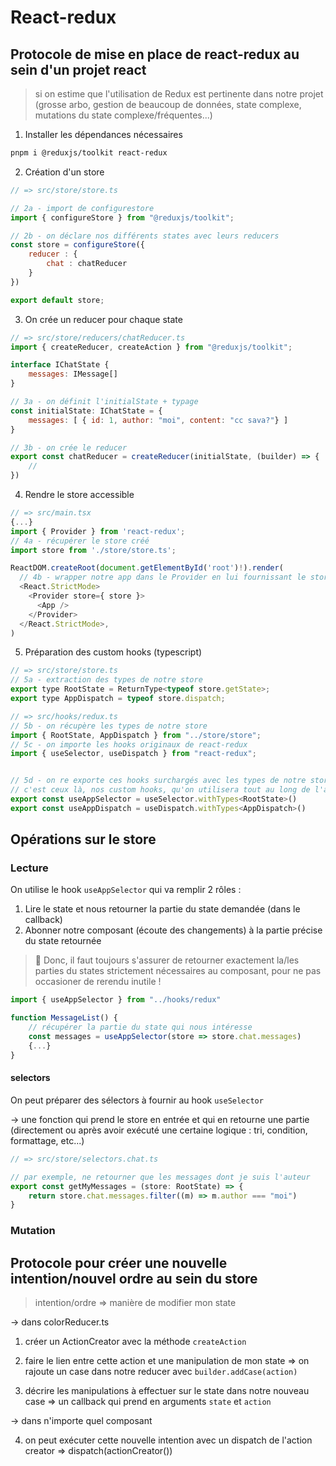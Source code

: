 # React-redux

## Protocole de mise en place de react-redux au sein d'un projet react

> si on estime que l'utilisation de Redux est pertinente dans notre projet (grosse arbo, gestion de beaucoup de données, state complexe, mutations du state complexe/fréquentes...)

1. Installer les dépendances nécessaires

```bash
pnpm i @reduxjs/toolkit react-redux
```

2. Création d'un store

```js
// => src/store/store.ts

// 2a - import de configurestore
import { configureStore } from "@reduxjs/toolkit";

// 2b - on déclare nos différents states avec leurs reducers
const store = configureStore({
    reducer : {
        chat : chatReducer
    }
})

export default store;

```

3. On crée un reducer pour chaque state


```js
// => src/store/reducers/chatReducer.ts
import { createReducer, createAction } from "@reduxjs/toolkit";

interface IChatState {
    messages: IMessage[]
}

// 3a - on définit l'initialState + typage
const initialState: IChatState = {
    messages: [ { id: 1, author: "moi", content: "cc sava?"} ]
}

// 3b - on crée le reducer
export const chatReducer = createReducer(initialState, (builder) => {
    // 
})

```

4. Rendre le store accessible

```js
// => src/main.tsx
{...}
import { Provider } from 'react-redux';
// 4a - récupérer le store créé
import store from './store/store.ts';

ReactDOM.createRoot(document.getElementById('root')!).render(
  // 4b - wrapper notre app dans le Provider en lui fournissant le store
  <React.StrictMode>
    <Provider store={ store }>
      <App />
    </Provider>
  </React.StrictMode>,
)
```

5. Préparation des custom hooks (typescript)

```js
// => src/store/store.ts
// 5a - extraction des types de notre store
export type RootState = ReturnType<typeof store.getState>;
export type AppDispatch = typeof store.dispatch;

// => src/hooks/redux.ts
// 5b - on récupère les types de notre store
import { RootState, AppDispatch } from "../store/store";
// 5c - on importe les hooks originaux de react-redux
import { useSelector, useDispatch } from "react-redux";


// 5d - on re exporte ces hooks surchargés avec les types de notre store
// c'est ceux là, nos custom hooks, qu'on utilisera tout au long de l'app
export const useAppSelector = useSelector.withTypes<RootState>()
export const useAppDispatch = useDispatch.withTypes<AppDispatch>()

```



## Opérations sur le store

### Lecture

On utilise le hook `useAppSelector` qui va remplir 2 rôles :

1. Lire le state et nous retourner la partie du state demandée (dans le callback)
2. Abonner notre composant (écoute des changements) à la partie précise du state retournée

> 🚨 Donc, il faut toujours s'assurer de retourner exactement la/les parties du states strictement nécessaires au composant, pour ne pas occasioner de rerendu inutile ! 

```js
import { useAppSelector } from "../hooks/redux"

function MessageList() {
    // récupérer la partie du state qui nous intéresse
    const messages = useAppSelector(store => store.chat.messages)
    {...}
}

```

#### selectors

On peut préparer des sélectors à fournir au hook `useSelector`

-> une fonction qui prend le store en entrée et qui en retourne une partie (directement ou après avoir exécuté une certaine logique : tri, condition, formattage, etc...)

```js
// => src/store/selectors.chat.ts

// par exemple, ne retourner que les messages dont je suis l'auteur
export const getMyMessages = (store: RootState) => {
    return store.chat.messages.filter((m) => m.author === "moi")
}
```


### Mutation




## Protocole pour créer une nouvelle intention/nouvel ordre au sein du store

> intention/ordre => manière de modifier mon state

-> dans colorReducer.ts

1. créer un ActionCreator avec la méthode `createAction`

2. faire le lien entre cette action et une manipulation de mon state => on rajoute un case dans notre reducer avec `builder.addCase(action)`

3. décrire les manipulations à effectuer sur le state dans notre nouveau case => un callback qui prend en arguments `state` et `action`

-> dans n'importe quel composant

4. on peut exécuter cette nouvelle intention avec un dispatch de l'action creator => dispatch(actionCreator())